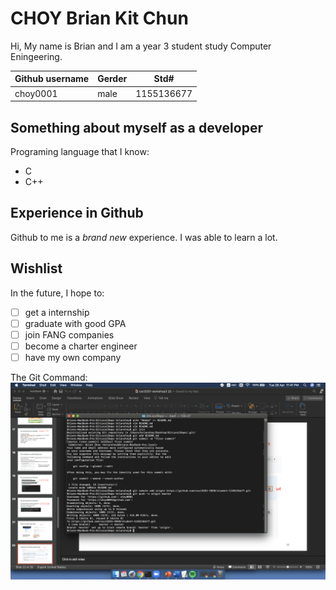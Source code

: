 # CHOY Brian Kit Chun
Hi, My name is Brian and I am a year 3 student study Computer Eningeering. 

Github username | Gerder | Std#
--- | --- | ---
choy0001| male | 1155136677


## Something about myself as a developer
Programing language that I know:
* C
* C++

## Experience in Github
Github to me is a _brand new_ experience. I was able to learn a lot.

## Wishlist
In the future, I hope to:

- [ ] get a internship
- [ ] graduate with good GPA
- [ ] join FANG companies
- [ ] become a charter engineer
- [ ] have my own company

The Git Command:
![Image of Project MileStone 2](https://raw.githubusercontent.com/csci3251-2020/student-1155136677/master/project_milestone2.png)
